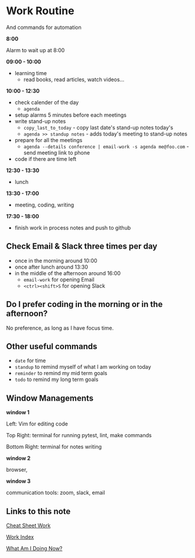 # Work Routine

And commands for automation

**8:00**

Alarm to wait up at 8:00

**09:00 - 10:00**

- learning time
    - read books, read articles, watch videos... 

**10:00 - 12:30**

- check calender of the day
    - `agenda`
- setup alarms 5 minutes before each meetings
- write stand-up notes
    - `copy_last_to_today` - copy last date's stand-up notes today's
    - `agenda >> standup notes` - adds today's meeting to stand-up notes
- prepare for all the meetings
    - `agenda --details conference | email-work -s agenda me@foo.com` - send meeting link to phone
- code if there are time left

**12:30 - 13:30**

- lunch

**13:30 - 17:00**

- meeting, coding, writing

**17:30 - 18:00**

- finish work in process notes and push to github

## Check Email & Slack three times per day

- once in the morning around 10:00
- once after lunch around 13:30
- in the middle of the afternoon around 16:00
    - `email-work` for opening Email
    - `<ctrl><shift>S` for opening Slack

## Do I prefer coding in the morning or in the afternoon? 

No preference, as long as I have focus time. 

## Other useful commands

- `date` for time
- `standup` to remind myself of what I am working on today
- `reminder` to remind my mid term goals
- `todo` to remind my long term goals

## Window Managements

**window 1**

Left: Vim for editing code

Top Right: terminal for running pytest, lint, make commands

Bottom Right: terminal for notes writing

**window 2**

browser,

**window 3**

communication tools: zoom, slack, email

## Links to this note

[Cheat Sheet Work](cheat-sheet-work.md)

[Work Index](index-work.md)

[What Am I Doing Now?](what-am-i-doing-now.md)

